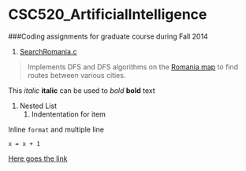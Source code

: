 # CSC520_ArtificialIntelligence

###Coding assignments for graduate course during Fall 2014

1. [SearchRomania.c](https://github.com/ncsu-yoco/CSC520_ArtificialIntelligence/blob/master/SearchRomania.c)
> Implements DFS and DFS algorithms on the [Romania map](https://github.com/ncsu-yoco/CSC520_ArtificialIntelligence/blob/master/SearchRomania.png) to find routes between various cities.

This *italic* **italic** can be used to _bold_ __bold__ text 

1. Nested List
	1. Indententation for item

Inline `format` and multiple line
```
x = x + 1
```

[Here goes the link](google.com) 